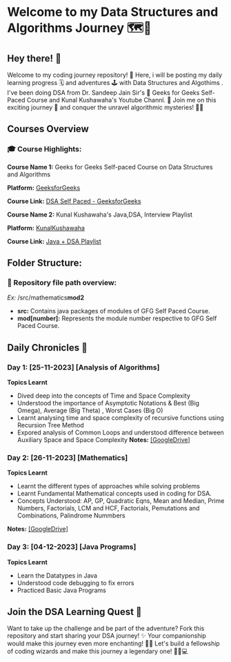 # Welcome to my Data Structures and Algorithms Journey 🗺️🚀

## Hey there! 👋


Welcome to my coding journey repository! 🤗 Here, i will be posting my daily learning progress 🗓️ and adventures 🕹️ with Data Structures and Algothims . I've been doing DSA from Dr. Sandeep Jain Sir's 🛐 Geeks for Geeks Self-Paced Course and Kunal Kushawaha's Youtube Channl. 💙 Join me on this exciting journey 🗾 and conquer the unravel algorithmic mysteries! 🙌🏻

## Courses Overview
### 🎓 Course Highlights:
**Course Name 1:** Geeks for Geeks Self-paced Course on Data Structures and Algorithms

**Platform:** [GeeksforGeeks](https://www.geeksforgeeks.org)

**Course Link:**  [DSA Self Paced - GeeksforGeeks](https://www.geeksforgeeks.org/courses/dsa-self-paced)

**Course Name 2:** Kunal Kushawaha's Java,DSA, Interview Playlist

**Platform:** [KunalKushawaha](https://www.youtube.com/@KunalKushwaha/featured)

**Course Link:**  [Java + DSA Playlist](https://www.youtube.com/playlist?list=PL9gnSGHSqcnr_DxHsP7AW9ftq0AtAyYqJ)


## Folder Structure:
### 📁 Repository file path overview:
*Ex:* /src/mathematics**mod2**
- **src:** Contains java packages of modules of GFG Self Paced Course.
- **mod[number]:** Represents the module number respective to GFG Self Paced Course.

## Daily Chronicles 📖
### Day 1: [25-11-2023] [Analysis of Algorithms]
**Topics Learnt**
- Dived deep into the concepts of Time and Space Complexity
- Understood the importance of Asymptotic Notations & Best (Big Omega), Average (Big Theta) , Worst Cases (Big O)
- Learnt analysing time and space complexity of recursive functions using Recursion Tree Method
- Expored analysis of Common Loops and understood difference between Auxiliary Space and Space Complexity
**Notes:** [[GoogleDrive]](https://drive.google.com/file/d/1cBAbMRAD-FfJev1gSnIPqjF3904gHo-Z/view?usp=drive_link)

### Day 2: [26-11-2023] [Mathematics]
**Topics Learnt**
- Learnt the different types of approaches while solving problems
- Learnt Fundamental Mathematical concepts used in coding for DSA.
- Concepts Understood: AP, GP, Quadratic Eqns, Mean and Median, Prime Numbers, Factorials, LCM and HCF, Factorials, Pemutations and Combinations, Palindrome Nummbers

**Notes:** [[GoogleDrive]](https://drive.google.com/file/d/1dXeT1aA5F7kY5UygScABVhwh9921gIjM/view?usp=sharing)

### Day 3: [04-12-2023] [Java Programs]
**Topics Learnt**
- Learn the Datatypes in Java
- Understood code debugging to fix errors
- Practiced Basic Java Programs

## Join the DSA Learning Quest 🌟
Want to take up the challenge and be part of the adventure? Fork this repository and start sharing your DSA journey! ✨  Your companionship would make this journey even more enchanting! 🚀✨ Let's build a fellowship of coding wizards and make this journey a legendary one! 🧙‍♀️💻

